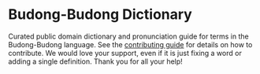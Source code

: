 
# Budong-Budong Dictionary

Curated public domain dictionary and pronunciation guide for terms in the Budong-Budong language. See the [contributing guide](https://github.com/drumworkteam/term/blob/make/.github/contributing.md) for details on how to contribute. We would love your support, even if it is just fixing a word or adding a single definition. Thank you for all your help!